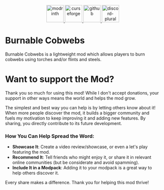 <div align="center">
    <a href="https://modrinth.com/mod/burnable-cobwebs">
        <img alt="modrinth" height="56" src="https://cdn.jsdelivr.net/npm/@intergrav/devins-badges@3/assets/cozy-minimal/available/modrinth_vector.svg">
    </a>
    <a href="https://www.curseforge.com/minecraft/mc-mods/burnable-cobwebs">
        <img alt="curseforge" height="56" src="https://cdn.jsdelivr.net/npm/@intergrav/devins-badges@3/assets/cozy-minimal/available/curseforge_vector.svg">
    </a>
    <a href="https://github.com/Raik176/burnable-cobwebs">
        <img alt="github" height="56" src="https://cdn.jsdelivr.net/npm/@intergrav/devins-badges@3/assets/cozy-minimal/available/github_vector.svg">
    </a>
    <a href="https://discord.gg/FpEReTJbSA">
        <img alt="discord-plural" height="56" src="https://cdn.jsdelivr.net/npm/@intergrav/devins-badges@3/assets/cozy-minimal/social/discord-plural_vector.svg">
    </a>
</div>


# Burnable Cobwebs
Burnable Cobwebs is a lightweight mod which allows players to burn cobwebs using torches and/or flints and steels.

# Want to support the Mod?
Thank you so much for using this mod! While I don't accept donations, your support in other ways means the world and helps the mod grow.

The simplest and best way you can help is by letting others know about it! When more people discover the mod, it builds a bigger community and fuels my motivation to keep improving it and adding new features. By sharing, you directly contribute to its future development.

### How You Can Help Spread the Word:
- **Showcase It**: Create a video review/showcase, or even a let's play featuring the mod.
- **Recommend It**: Tell friends who might enjoy it, or share it in relevant online communities (but be considerate and avoid spamming).
- **Include It in a Modpack**: Adding it to your modpack is a great way to help others discover it.

Every share makes a difference. Thank you for helping this mod thrive!